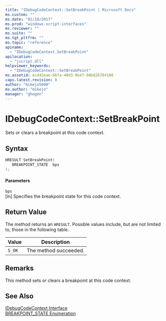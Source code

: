 ```yaml
---
title: "IDebugCodeContext::SetBreakPoint | Microsoft Docs"
ms.custom: ""
ms.date: "01/18/2017"
ms.prod: "windows-script-interfaces"
ms.reviewer: ""
ms.suite: ""
ms.tgt_pltfrm: ""
ms.topic: "reference"
apiname: 
  - "IDebugCodeContext.SetBreakPoint"
apilocation: 
  - "jscript.dll"
helpviewer_keywords: 
  - "IDebugCodeContext::SetBreakPoint"
ms.assetid: ecd42eae-66fa-40d3-9e47-08b826784108
caps.latest.revision: 8
author: "mikejo5000"
ms.author: "mikejo"
manager: "ghogen"
---
```

# IDebugCodeContext::SetBreakPoint
Sets or clears a breakpoint at this code context.  
  
## Syntax  
  
```cpp
HRESULT SetBreakPoint(  
   BREAKPOINT_STATE  bps  
);  
```  
  
#### Parameters  
 `bps`  
 [in] Specifies the breakpoint state for this code context.  
  
## Return Value  
 The method returns an `HRESULT`. Possible values include, but are not limited to, those in the following table.  
  
|Value|Description|  
|-----------|-----------------|  
|`S_OK`|The method succeeded.|  
  
## Remarks  
 This method sets or clears a breakpoint at this code context.  
  
## See Also  
 [IDebugCodeContext Interface](../../winscript/reference/idebugcodecontext-interface.md)   
 [BREAKPOINT_STATE Enumeration](../../winscript/reference/breakpoint-state-enumeration.md)